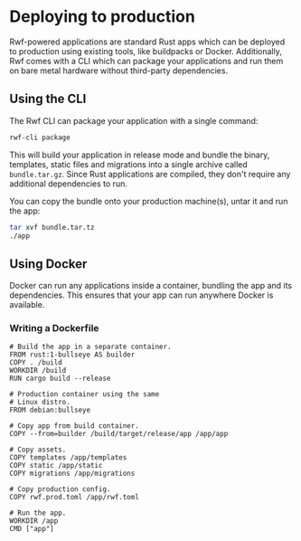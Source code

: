 # Deploying to production

Rwf-powered applications are standard Rust apps which can be deployed to production using existing tools, like buildpacks or Docker. Additionally, Rwf comes with a CLI which can package your applications and run them on bare metal hardware without third-party dependencies.


## Using the CLI

The Rwf CLI can package your application with a single command:

```bash
rwf-cli package
```

This will build your application in release mode and bundle the binary, templates, static files and migrations into a single archive called `bundle.tar.gz`. Since Rust applications are compiled, they don't require any additional dependencies to run.


You can copy the bundle onto your production machine(s), untar it and run the app:

```bash
tar xvf bundle.tar.tz
./app
```

## Using Docker

Docker can run any applications inside a container, bundling the app and its dependencies. This ensures that your app can run anywhere Docker is available.


### Writing a Dockerfile

```docker
# Build the app in a separate container.
FROM rust:1-bullseye AS builder
COPY . /build
WORKDIR /build
RUN cargo build --release

# Production container using the same
# Linux distro.
FROM debian:bullseye

# Copy app from build container.
COPY --from=builder /build/target/release/app /app/app

# Copy assets.
COPY templates /app/templates
COPY static /app/static
COPY migrations /app/migrations

# Copy production config.
COPY rwf.prod.toml /app/rwf.toml

# Run the app.
WORKDIR /app
CMD ["app"]
```
